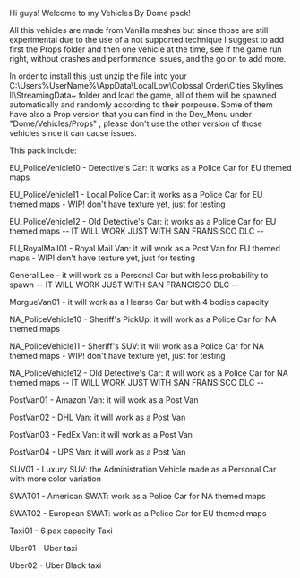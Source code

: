 Hi guys!
Welcome to my Vehicles By Dome pack!

All this vehicles are made from Vanilla meshes but since those are still experimental due to the use of a not supported technique I suggest to add first the Props folder and then one vehicle at the time, see if the game run right, without crashes and performance issues, and the go on to add more.

In order to install this just unzip the file into your C:\Users\%UserName%\AppData\LocalLow\Colossal Order\Cities Skylines II\StreamingData~ folder and load the game, all of them will be spawned automatically and randomly according to their porpouse.
Some of them have also a Prop version that you can find in the Dev_Menu under "Dome/Vehicles/Props" , please don't use the other version of those vehicles since it can cause issues.


This pack include:


EU_PoliceVehicle10 - Detective's Car: it works as a Police Car for EU themed maps

EU_PoliceVehicle11 - Local Police Car: it works as a Police Car for EU themed maps - WIP! don't have texture yet, just for testing

EU_PoliceVehicle12 - Old Detective's Car: it works as a Police Car for EU themed maps -- IT WILL WORK JUST WITH SAN FRANSISCO DLC --

EU_RoyalMail01 - Royal Mail Van: it will work as a Post Van for EU themed maps - WIP! don't have texture yet, just for testing

General Lee - it will work as a Personal Car but with less probability to spawn -- IT WILL WORK JUST WITH SAN FRANCISCO DLC --

MorgueVan01 - it will work as a Hearse Car but with 4 bodies capacity

NA_PoliceVehicle10 - Sheriff's PickUp: it will work as a Police Car for NA themed maps

NA_PoliceVehicle11 - Sheriff's SUV: it will work as a Police Car for NA themed maps - WIP! don't have texture yet, just for testing

NA_PoliceVehicle12 - Old Detective's Car: it will work as a Police Car for NA themed maps -- IT WILL WORK JUST WITH SAN FRANSISCO DLC --

PostVan01 - Amazon Van: it will work as a Post Van

PostVan02 - DHL Van: it will work as a Post Van

PostVan03 - FedEx Van: it will work as a Post Van

PostVan04 - UPS Van: it will work as a Post Van

SUV01 - Luxury SUV: the Administration Vehicle made as a Personal Car with more color variation

SWAT01 - American SWAT: work as a Police Car for NA themed maps

SWAT02 - European SWAT: work as a Police Car for EU themed maps

Taxi01 - 6 pax capacity Taxi

Uber01 - Uber taxi

Uber02 - Uber Black taxi


